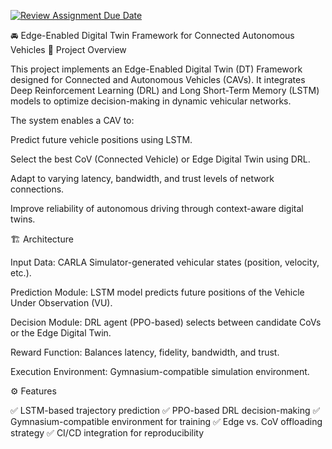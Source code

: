 [![Review Assignment Due Date](https://classroom.github.com/assets/deadline-readme-button-22041afd0340ce965d47ae6ef1cefeee28c7c493a6346c4f15d667ab976d596c.svg)](https://classroom.github.com/a/WzUeh8r0)

🚘 Edge-Enabled Digital Twin Framework for Connected Autonomous Vehicles
📌 Project Overview

This project implements an Edge-Enabled Digital Twin (DT) Framework designed for Connected and Autonomous Vehicles (CAVs).
It integrates Deep Reinforcement Learning (DRL) and Long Short-Term Memory (LSTM) models to optimize decision-making in dynamic vehicular networks.

The system enables a CAV to:

Predict future vehicle positions using LSTM.

Select the best CoV (Connected Vehicle) or Edge Digital Twin using DRL.

Adapt to varying latency, bandwidth, and trust levels of network connections.

Improve reliability of autonomous driving through context-aware digital twins.

🏗️ Architecture

Input Data: CARLA Simulator-generated vehicular states (position, velocity, etc.).

Prediction Module: LSTM model predicts future positions of the Vehicle Under Observation (VU).

Decision Module: DRL agent (PPO-based) selects between candidate CoVs or the Edge Digital Twin.

Reward Function: Balances latency, fidelity, bandwidth, and trust.

Execution Environment: Gymnasium-compatible simulation environment.

⚙️ Features

✅ LSTM-based trajectory prediction
✅ PPO-based DRL decision-making
✅ Gymnasium-compatible environment for training
✅ Edge vs. CoV offloading strategy
✅ CI/CD integration for reproducibility